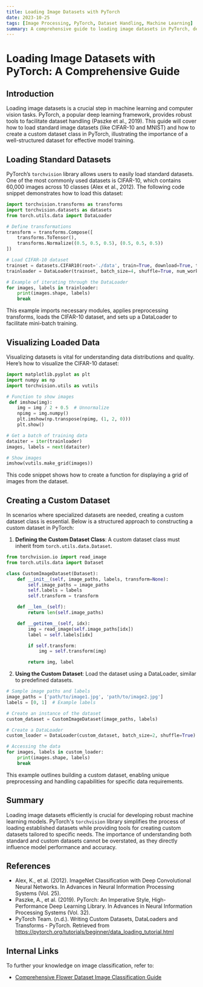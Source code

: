 ```yaml
---
title: Loading Image Datasets with PyTorch
date: 2023-10-25
tags: [Image Processing, PyTorch, Dataset Handling, Machine Learning]
summary: A comprehensive guide to loading image datasets in PyTorch, describing standard dataset loading and creating custom datasets.
---
```


# Loading Image Datasets with PyTorch: A Comprehensive Guide

## Introduction
Loading image datasets is a crucial step in machine learning and computer vision tasks. PyTorch, a popular deep learning framework, provides robust tools to facilitate dataset handling (Paszke et al., 2019). This guide will cover how to load standard image datasets (like CIFAR-10 and MNIST) and how to create a custom dataset class in PyTorch, illustrating the importance of a well-structured dataset for effective model training.

## Loading Standard Datasets
PyTorch’s `torchvision` library allows users to easily load standard datasets. One of the most commonly used datasets is CIFAR-10, which contains 60,000 images across 10 classes (Alex et al., 2012). The following code snippet demonstrates how to load this dataset:

```python
import torchvision.transforms as transforms
import torchvision.datasets as datasets
from torch.utils.data import DataLoader

# Define transformations
transform = transforms.Compose([
    transforms.ToTensor(),
    transforms.Normalize((0.5, 0.5, 0.5), (0.5, 0.5, 0.5))
])

# Load CIFAR-10 dataset
trainset = datasets.CIFAR10(root='./data', train=True, download=True, transform=transform)
trainloader = DataLoader(trainset, batch_size=4, shuffle=True, num_workers=2)

# Example of iterating through the DataLoader
for images, labels in trainloader:
    print(images.shape, labels)
    break
```

This example imports necessary modules, applies preprocessing transforms, loads the CIFAR-10 dataset, and sets up a DataLoader to facilitate mini-batch training.

## Visualizing Loaded Data
Visualizing datasets is vital for understanding data distributions and quality. Here’s how to visualize the CIFAR-10 dataset:

```python
import matplotlib.pyplot as plt
import numpy as np
import torchvision.utils as vutils

# Function to show images
 def imshow(img):
    img = img / 2 + 0.5  # Unnormalize
    npimg = img.numpy()
    plt.imshow(np.transpose(npimg, (1, 2, 0)))
    plt.show()

# Get a batch of training data
dataiter = iter(trainloader)
images, labels = next(dataiter)

# Show images
imshow(vutils.make_grid(images))
```

This code snippet shows how to create a function for displaying a grid of images from the dataset.

## Creating a Custom Dataset
In scenarios where specialized datasets are needed, creating a custom dataset class is essential. Below is a structured approach to constructing a custom dataset in PyTorch:

1. **Defining the Custom Dataset Class**:
   A custom dataset class must inherit from `torch.utils.data.Dataset`.

```python
from torchvision.io import read_image
from torch.utils.data import Dataset

class CustomImageDataset(Dataset):
    def __init__(self, image_paths, labels, transform=None):
        self.image_paths = image_paths
        self.labels = labels
        self.transform = transform

    def __len__(self):
        return len(self.image_paths)

    def __getitem__(self, idx):
        img = read_image(self.image_paths[idx])
        label = self.labels[idx]

        if self.transform:
            img = self.transform(img)

        return img, label
```

2. **Using the Custom Dataset**:
   Load the dataset using a DataLoader, similar to predefined datasets.

```python
# Sample image paths and labels
image_paths = ['path/to/image1.jpg', 'path/to/image2.jpg']
labels = [0, 1]  # Example labels

# Create an instance of the dataset
custom_dataset = CustomImageDataset(image_paths, labels)

# Create a DataLoader
custom_loader = DataLoader(custom_dataset, batch_size=2, shuffle=True)

# Accessing the data
for images, labels in custom_loader:
    print(images.shape, labels)
    break
```

This example outlines building a custom dataset, enabling unique preprocessing and handling capabilities for specific data requirements.

## Summary
Loading image datasets efficiently is crucial for developing robust machine learning models. PyTorch's `torchvision` library simplifies the process of loading established datasets while providing tools for creating custom datasets tailored to specific needs. The importance of understanding both standard and custom datasets cannot be overstated, as they directly influence model performance and accuracy.

## References
- Alex, K., et al. (2012). ImageNet Classification with Deep Convolutional Neural Networks. In Advances in Neural Information Processing Systems (Vol. 25).
- Paszke, A., et al. (2019). PyTorch: An Imperative Style, High-Performance Deep Learning Library. In Advances in Neural Information Processing Systems (Vol. 32).
- PyTorch Team. (n.d.). Writing Custom Datasets, DataLoaders and Transforms - PyTorch. Retrieved from https://pytorch.org/tutorials/beginner/data_loading_tutorial.html

## Internal Links
To further your knowledge on image classification, refer to:
- [Comprehensive Flower Dataset Image Classification Guide](comprehensive_flower_dataset_image_classification_guide.md)
